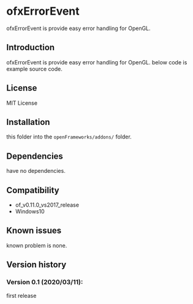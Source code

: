 ofxErrorEvent
=====================================
ofxErrorEvent is provide easy error handling for OpenGL.

Introduction
------------
ofxErrorEvent is provide easy error handling for OpenGL.
below code is example source code.

License
-------
MIT License

Installation
------------
this folder into the `openFrameworks/addons/` folder.

Dependencies
------------
have no dependencies.

Compatibility
------------
* of_v0.11.0_vs2017_release
* Windows10

Known issues
------------
known problem is none.

Version history
------------


### Version 0.1 (2020/03/11):
first release

